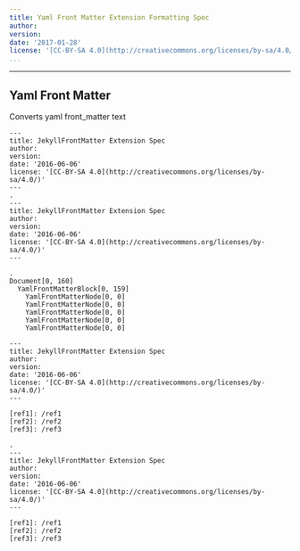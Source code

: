 ```yaml
---
title: Yaml Front Matter Extension Formatting Spec
author:
version:
date: '2017-01-28'
license: '[CC-BY-SA 4.0](http://creativecommons.org/licenses/by-sa/4.0/)'
...
```


---

## Yaml Front Matter

Converts yaml front_matter text

```````````````````````````````` example Yaml Front Matter: 1
---
title: JekyllFrontMatter Extension Spec
author: 
version: 
date: '2016-06-06'
license: '[CC-BY-SA 4.0](http://creativecommons.org/licenses/by-sa/4.0/)'
---
.
---
title: JekyllFrontMatter Extension Spec
author: 
version: 
date: '2016-06-06'
license: '[CC-BY-SA 4.0](http://creativecommons.org/licenses/by-sa/4.0/)'
---

.
Document[0, 160]
  YamlFrontMatterBlock[0, 159]
    YamlFrontMatterNode[0, 0]
    YamlFrontMatterNode[0, 0]
    YamlFrontMatterNode[0, 0]
    YamlFrontMatterNode[0, 0]
    YamlFrontMatterNode[0, 0]
````````````````````````````````


```````````````````````````````` example(Yaml Front Matter: 2) options(references-document-top)
---
title: JekyllFrontMatter Extension Spec
author: 
version: 
date: '2016-06-06'
license: '[CC-BY-SA 4.0](http://creativecommons.org/licenses/by-sa/4.0/)'
---

[ref1]: /ref1
[ref2]: /ref2
[ref3]: /ref3

.
---
title: JekyllFrontMatter Extension Spec
author: 
version: 
date: '2016-06-06'
license: '[CC-BY-SA 4.0](http://creativecommons.org/licenses/by-sa/4.0/)'
---

[ref1]: /ref1
[ref2]: /ref2
[ref3]: /ref3

````````````````````````````````



